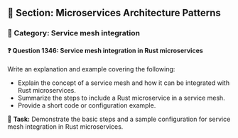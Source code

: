 ## 📘 Section: Microservices Architecture Patterns  
### 🔹 Category: Service mesh integration  
#### ❓ Question 1346: Service mesh integration in Rust microservices

Write an explanation and example covering the following:

- Explain the concept of a service mesh and how it can be integrated with Rust microservices.
- Summarize the steps to include a Rust microservice in a service mesh.
- Provide a short code or configuration example.

🔧 **Task:** Demonstrate the basic steps and a sample configuration for service mesh integration in Rust microservices.
